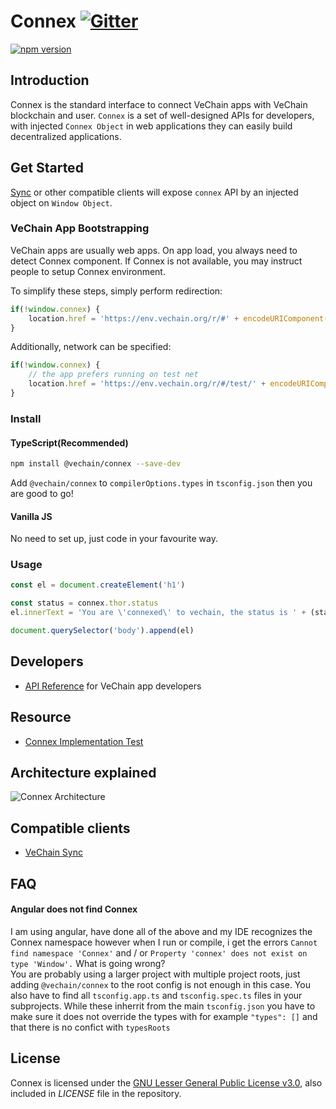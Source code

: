 # Connex [![Gitter](https://badges.gitter.im/vechain/thor.svg)](https://gitter.im/vechain/thor?utm_source=badge&utm_medium=badge&utm_campaign=pr-badge)

[![npm version](https://badge.fury.io/js/%40vechain%2Fconnex.svg)](https://badge.fury.io/js/%40vechain%2Fconnex)

## Introduction

Connex is the standard interface to connect VeChain apps with VeChain blockchain and user. `Connex` is a set of well-designed APIs for developers, with injected `Connex Object` in web applications they can easily build decentralized applications.

## Get Started 

[Sync](https://github.com/vechain/thor-sync.electron/releases) or other compatible clients will expose `connex` API by an injected object on `Window Object`.

### VeChain App Bootstrapping

VeChain apps are usually web apps. On app load, you always need to detect Connex component. If Connex is not available, you may instruct people to setup Connex environment.

To simplify these steps, simply perform redirection:

```javascript
if(!window.connex) {
    location.href = 'https://env.vechain.org/r/#' + encodeURIComponent(location.href)
}
```

Additionally, network can be specified:

```javascript
if(!window.connex) {
    // the app prefers running on test net
    location.href = 'https://env.vechain.org/r/#/test/' + encodeURIComponent(location.href)
}
```

### Install

#### TypeScript(Recommended)

``` bash
npm install @vechain/connex --save-dev
```

Add `@vechain/connex` to `compilerOptions.types`  in `tsconfig.json` then you are good to go!

#### Vanilla JS

No need to set up, just code in your favourite way.

### Usage

``` javascript
const el = document.createElement('h1')

const status = connex.thor.status
el.innerText = 'You are \'connexed\' to vechain, the status is ' + (status.progress === 1 ? 'synced': 'syncing')

document.querySelector('body').append(el)
```

## Developers

+ [API Reference](https://connex.vecha.in) for VeChain app developers

## Resource

+ [Connex Implementation Test](https://connex-impl-test.vecha.in)

## Architecture explained

![Connex Architecture](./docs/architecture.png)

## Compatible clients

+ [VeChain Sync](https://github.com/vechain/thor-sync.electron)

## FAQ

#### Angular does not find Connex
I am using angular, have done all of the above and my IDE recognizes the Connex namespace however when I run or compile, i get the errors `Cannot find namespace 'Connex'` and / or `Property 'connex' does not exist on type 'Window'.` What is going wrong?<br>
You are probably using a larger project with multiple project roots, just adding `@vechain/connex` to the root config is not enough in this case. You also have to find all `tsconfig.app.ts` and `tsconfig.spec.ts` files in your subprojects. While these inherrit from the main `tsconfig.json` you have to make sure it does not override the types with for example `"types": []` and that there is no confict with `typesRoots`

## License

Connex is licensed under the
[GNU Lesser General Public License v3.0](https://www.gnu.org/licenses/lgpl-3.0.html), also included
in *LICENSE* file in the repository.
